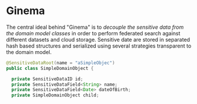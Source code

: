 # Ginema  
The central ideal behind "Ginema" is to *decouple the sensitive data from the domain model classes* in order to perform federated search against different datasets and cloud storage. 
Sensitive date are stored in separated hash based structures and serialized using several strategies transparent to the domain model.


```java
@SensitiveDataRoot(name = "aSimpleObjec")
public class SimpleDomainObject {

  private SensitiveDataID id;
  private SensitiveDataField<String> name;
  private SensitiveDataField<Date> dateOfBirth;
  private SimpleDomainObject child;
```




 

